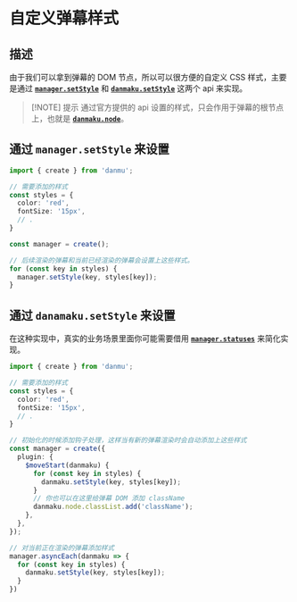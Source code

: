 # 自定义弹幕样式

## 描述

由于我们可以拿到弹幕的 DOM 节点，所以可以很方便的自定义 CSS 样式，主要是通过 [**`manager.setStyle`**](../reference/manager-methods/#manager-setstyle) 和 [**`danmaku.setStyle`**](../reference/danmaku-methods/#danmaku-setstyle) 这两个 api 来实现。

> [!NOTE] 提示
> 通过官方提供的 api 设置的样式，只会作用于弹幕的根节点上，也就是 [**`danmaku.node`**](../reference/danmaku-props/#danmaku-node)。

## 通过 `manager.setStyle` 来设置

```ts {14}
import { create } from 'danmu';

// 需要添加的样式
const styles = {
  color: 'red',
  fontSize: '15px',
  // .
}

const manager = create();

// 后续渲染的弹幕和当前已经渲染的弹幕会设置上这些样式。
for (const key in styles) {
  manager.setStyle(key, styles[key]);
}
```

## 通过 `danamaku.setStyle` 来设置

在这种实现中，真实的业务场景里面你可能需要借用 [**`manager.statuses`**](../reference/manager-props/#manager-statuses) 来简化实现。

```ts {15,26}
import { create } from 'danmu';

// 需要添加的样式
const styles = {
  color: 'red',
  fontSize: '15px',
  // .
}

// 初始化的时候添加钩子处理，这样当有新的弹幕渲染时会自动添加上这些样式
const manager = create({
  plugin: {
    $moveStart(danmaku) {
      for (const key in styles) {
        danmaku.setStyle(key, styles[key]);
      }
      // 你也可以在这里给弹幕 DOM 添加 className
      danmaku.node.classList.add('className');
    },
  },
});

// 对当前正在渲染的弹幕添加样式
manager.asyncEach(danmaku => {
  for (const key in styles) {
    danmaku.setStyle(key, styles[key]);
  }
})
```

